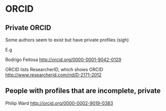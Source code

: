# ORCID

## Private ORCID

Some authors seem to exist but have private profiles (sigh)

E.g 

Rodrigo Feitosa
http://orcid.org/0000-0001-9042-0129

ORCID lists ResearcherID, which shows ORCID 
http://www.researcherid.com/rid/D-2171-2012


## People with profiles that are incomplete, private

Philip Ward http://orcid.org/0000-0002-9019-0383
